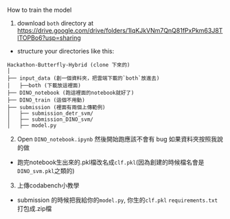 How to train the model
1. download `both` directory at https://drive.google.com/drive/folders/1IqKJkVNm7QnQ81fPxPkm63J8TlTOPBo6?usp=sharing
* structure your directories like this:
```
Hackathon-Butterfly-Hybrid (clone 下來的)
│
├── input_data (創一個資料夾，把雲端下載的`both`放進去)
│   ├──both (下載放這裡面)
├── DINO_notebook (跑這裡面的notebook就好了)
├── DINO_train (這個不用動)
├── submission (裡面有兩個上傳範例)
│   ├── submission_detr_svm/
│   ├── submission_DINO_svm/
│   ├── model.py 
```


2. Open `DINO_notebook.ipynb` 然後開始跑應該不會有 bug 如果資料夾按照我說的做
* 跑完notebook生出來的.pkl檔改名成`clf.pkl`(因為創建的時候檔名會是`DINO_svm.pkl`之類的)
3. 上傳codabench小教學
* submission 的時候把我給你的`model.py`, 你生的`clf.pkl` `requirements.txt` 打包成.zip檔
